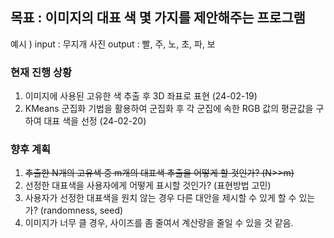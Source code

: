## 목표 : 이미지의 대표 색 몇 가지를 제안해주는 프로그램

예시 ) 
input : 무지개 사진
output : 빨, 주, 노, 초, 파, 보

### 현재 진행 상황 
1. 이미지에 사용된 고유한 색 추출 후 3D 좌표로 표현 (24-02-19)
2. KMeans 군집화 기법을 활용하여 군집화 후 각 군집에 속한 RGB 값의 평균값을 구하여 대표 색을 선정 (24-02-20)

### 향후 계획

1. ~~추출한 N개의 고유색 중 m개의 대표색 추출을 어떻게 할 것인가? (N>>m)~~
2. 선정한 대표색을 사용자에게 어떻게 표시할 것인가? (표현방법 고민)
3. 사용자가 선정한 대표색을 원치 않는 경우 다른 대안을 제시할 수 있게 할 수 있는가? (randomness, seed)
4. 이미지가 너무 클 경우, 사이즈를 좀 줄여서 계산량을 줄일 수 있을 것 같음.
